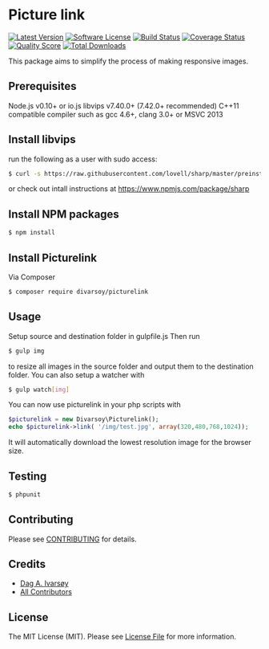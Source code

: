 # Picture link

[![Latest Version](https://img.shields.io/github/release/divarsoy/picturelink.svg?style=flat-square)](https://github.com/divarsoy/picturelink/releases)
[![Software License](https://img.shields.io/badge/license-MIT-brightgreen.svg?style=flat-square)](LICENSE.md)
[![Build Status](https://img.shields.io/travis/divarsoy/picturelink/master.svg?style=flat-square)](https://travis-ci.org/divarsoy/picturelink)
[![Coverage Status](https://img.shields.io/scrutinizer/coverage/g/divarsoy/picturelink.svg?style=flat-square)](https://scrutinizer-ci.com/g/divarsoy/picturelink/code-structure)
[![Quality Score](https://img.shields.io/scrutinizer/g/divarsoy/picturelink.svg?style=flat-square)](https://scrutinizer-ci.com/g/divarsoy/picturelink)
[![Total Downloads](https://img.shields.io/packagist/dt/divarsoy/picturelink.svg?style=flat-square)](https://packagist.org/packages/divarsoy/picturelink)


This package aims to simplify the process of making responsive images.
## Prerequisites

Node.js v0.10+ or io.js
libvips v7.40.0+ (7.42.0+ recommended)
C++11 compatible compiler such as gcc 4.6+, clang 3.0+ or MSVC 2013

## Install libvips

run the following as a user with sudo access:


``` bash
$ curl -s https://raw.githubusercontent.com/lovell/sharp/master/preinstall.sh | sudo bash -
```
or check out intall instructions at https://www.npmjs.com/package/sharp

## Install NPM packages

``` bash
$ npm install
```
## Install Picturelink

Via Composer

``` bash
$ composer require divarsoy/picturelink
```

## Usage
Setup source and destination folder in gulpfile.js
Then run

``` bash
$ gulp img
```
to resize all images in the source folder and output them to the destination folder. You can also setup a watcher with

``` bash
$ gulp watch[img]
```

You can now use picturelink in your php scripts with
``` php
$picturelink = new Divarsoy\Picturelink();
echo $picturelink->link( '/img/test.jpg', array(320,480,768,1024));
```
It will automatically download the lowest resolution image for the browser size.

## Testing

``` bash
$ phpunit
```

## Contributing

Please see [CONTRIBUTING](https://github.com/divarsoy/picturelink/blob/master/CONTRIBUTING.md) for details.

## Credits

- [Dag A. Ivarsøy](https://github.com/divarsoy)
- [All Contributors](https://github.com/divarsoy/picturelink/contributors)

## License

The MIT License (MIT). Please see [License File](LICENSE.md) for more information.
